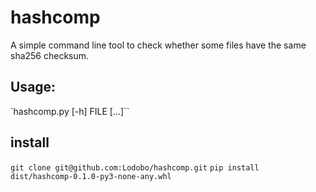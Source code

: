# hashcomp

A simple command line tool to check whether some files have the same sha256 checksum.

## Usage:

`hashcomp.py [-h] FILE [...]``

## install
`git clone git@github.com:Lodobo/hashcomp.git`
`pip install dist/hashcomp-0.1.0-py3-none-any.whl`
